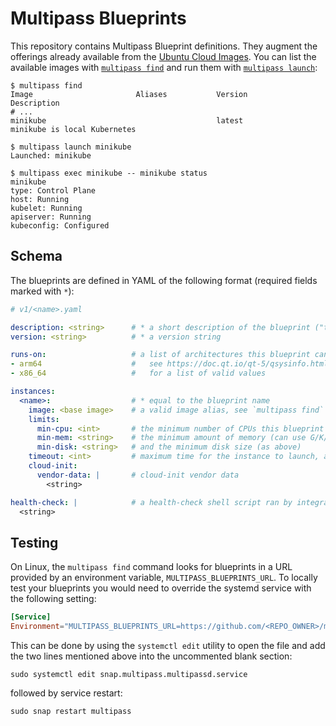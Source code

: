# Multipass Blueprints
This repository contains Multipass Blueprint definitions. They augment the offerings already available from the
[Ubuntu Cloud Images](https://cloud-images.ubuntu.com/). You can list the available images with
[`multipass find`](https://multipass.run/docs/find-command) and run them with [`multipass launch`](https://multipass.run/docs/launch-command):

```plain
$ multipass find
Image                       Aliases           Version          Description
# ...
minikube                                      latest           minikube is local Kubernetes

$ multipass launch minikube
Launched: minikube

$ multipass exec minikube -- minikube status
minikube
type: Control Plane
host: Running
kubelet: Running
apiserver: Running
kubeconfig: Configured
```

## Schema
The blueprints are defined in YAML of the following format (required fields marked with `*`):
```yaml
# v1/<name>.yaml

description: <string>      # * a short description of the blueprint ("tagline")
version: <string>          # * a version string

runs-on:                   # a list of architectures this blueprint can run on
- arm64                    #   see https://doc.qt.io/qt-5/qsysinfo.html#currentCpuArchitecture
- x86_64                   #   for a list of valid values

instances:
  <name>:                  # * equal to the blueprint name
    image: <base image>    # a valid image alias, see `multipass find` for available values
    limits:
      min-cpu: <int>       # the minimum number of CPUs this blueprint can work with
      min-mem: <string>    # the minimum amount of memory (can use G/K/M/B suffixes)
      min-disk: <string>   # and the minimum disk size (as above)
    timeout: <int>         # maximum time for the instance to launch, and separately for cloud-init to complete
    cloud-init:
      vendor-data: |       # cloud-init vendor data
        <string>

health-check: |            # a health-check shell script ran by integration tests
  <string>
```

## Testing
On Linux, the `multipass find` command looks for blueprints in a URL provided by an
environment variable, `MULTIPASS_BLUEPRINTS_URL`. To locally test your blueprints
you would need to override the systemd service with the following setting:

```conf
[Service]
Environment="MULTIPASS_BLUEPRINTS_URL=https://github.com/<REPO_OWNER>/multipass-blueprints/archive/refs/heads/<BRANCH_NAME>.zip"
```

This can be done by using the `systemctl edit` utility to open the file and add the two lines mentioned above into the uncommented blank section:

```shell
sudo systemctl edit snap.multipass.multipassd.service
```

followed by service restart:

```shell
sudo snap restart multipass
```
